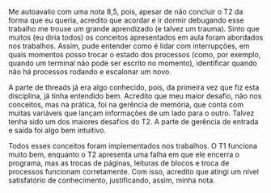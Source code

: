 Me autoavalio com uma nota 8,5, pois, apesar de não concluir o T2 da forma que eu queria, acredito que acordar e ir dormir debugando esse trabalho me trouxe um grande aprendizado (e talvez um trauma). Sinto que muitos (eu diria todos) os conceitos apresentados em aula foram abordados nos trabalhos. Assim, pude entender como é lidar com interrupções, em quais momentos posso trocar o estado dos processos (como, por exemplo, quando um terminal não pode ser escrito no momento), identificar quando não há processos rodando e escalonar um novo.

A parte de threads já era algo conhecido, pois, da primeira vez que fiz esta disciplina, já tinha entendido bem. Acredito que meu maior desafio, não nos conceitos, mas na prática, foi na gerência de memória, que conta com muitas variáveis que lançam informações de um lado para o outro. Talvez tenha sido um dos maiores desafios do T2. A parte de gerência de entrada e saída foi algo bem intuitivo.

Todos esses conceitos foram implementados nos trabalhos. O T1 funciona muito bem, enquanto o T2 apresenta uma falha em que ele encerra o programa, mas as trocas de páginas, leituras de blocos e troca de processos funcionam corretamente. Com isso, acredito que atingi um nível satisfatório de conhecimento, justificando, assim, minha nota.
